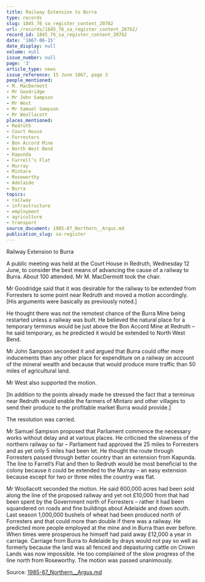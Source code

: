```yaml
---
title: Railway Extension to Burra
type: records
slug: 1845_76_sa_register_content_20762
url: /records/1845_76_sa_register_content_20762/
record_id: 1845_76_sa_register_content_20762
date: '1867-06-15'
date_display: null
volume: null
issue_number: null
page: '3'
article_type: news
issue_reference: 15 June 1867, page 3
people_mentioned:
- M. MacDermott
- Mr Goodridge
- Mr John Sampson
- Mr West
- Mr Samuel Sampson
- Mr Woollacott
places_mentioned:
- Redruth
- Court House
- Forresters
- Bon Accord Mine
- North West Bend
- Kapunda
- Farrell’s Flat
- Murray
- Mintaro
- Roseworthy
- Adelaide
- Burra
topics:
- railway
- infrastructure
- employment
- agriculture
- transport
source_document: 1985-87_Northern__Argus.md
publication_slug: sa-register
---
```


Railway Extension to Burra

A public meeting was held at the Court House in Redruth, Wednesday 12 June, to consider the best means of advancing the cause of a railway to Burra.  About 100 attended.  Mr M. MacDermott took the chair.

Mr Goodridge said that it was desirable for the railway to be extended from Forresters to some point near Redruth and moved a motion accordingly.  [His arguments were basically as previously noted.]

He thought there was not the remotest chance of the Burra Mine being restarted unless a railway was built.  He believed the natural place for a temporary terminus would be just above the Bon Accord Mine at Redruth – he said temporary, as he predicted it would be extended to North West Bend.

Mr John Sampson seconded it and argued that Burra could offer more inducements than any other place for expenditure on a railway on account of the mineral wealth and because that would produce more traffic than 50 miles of agricultural land.

Mr West also supported the motion.

[In addition to the points already made he stressed the fact that a terminus near Redruth would enable the farmers of Mintaro and other villages to send their produce to the profitable market Burra would provide.]

The resolution was carried.

Mr Samuel Sampson proposed that Parliament commence the necessary works without delay and at various places.  He criticised the slowness of the northern railway so far – Parliament had approved the 25 miles to Forresters and as yet only 5 miles had been let.  He thought the route through Forresters passed through better country than an extension from Kapunda.  The line to Farrell’s Flat and then to Redruth would be most beneficial to the colony because it could be extended to the Murray – an easy extension because except for two or three miles the country was flat.

Mr Woollacott seconded the motion.  He said 600,000 acres had been sold along the line of the proposed railway and yet not £10,000 from that had been spent by the Government north of Forresters – rather it had been squandered on roads and fine buildings about Adelaide and down south.  Last season 1,000,000 bushels of wheat had been produced north of Forresters and that could more than double if there was a railway.  He predicted more people employed at the mine and in Burra than ever before.  When times were prosperous he himself had paid away £12,000 a year in carriage.  Carriage from Burra to Adelaide by drays would not pay so well as formerly because the land was all fenced and depasturing cattle on Crown Lands was now impossible.  He too complained of the slow progress of the line north from Roseworthy.  The motion was passed unanimously.

Source: [1985-87_Northern__Argus.md](/downloads/markdown/1985-87_Northern__Argus.md)
